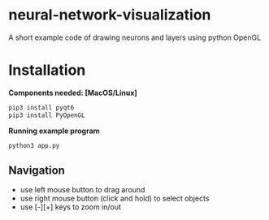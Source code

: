# neural-network-visualization
A short example code of drawing neurons and layers using python OpenGL

# Installation
**Components needed: [MacOS/Linux]**
```bash
pip3 install pyqt6
pip3 install PyOpenGL
```

**Running example program**
```
python3 app.py
```

## Navigation
- use left mouse button to drag around 
- use right mouse button (click and hold) to select objects
- use [-][+] keys to zoom in/out
